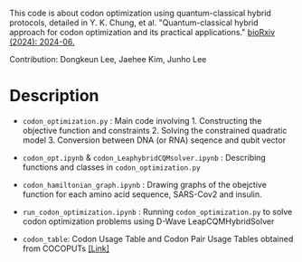 This code is about codon optimization using quantum-classical hybrid protocols, detailed in Y. K. Chung, et al. "Quantum-classical hybrid approach for codon optimization and its practical applications." [bioRxiv (2024): 2024-06.](https://www.biorxiv.org/content/10.1101/2024.06.08.598046v1.abstract)

Contribution: Dongkeun Lee, Jaehee Kim, Junho Lee

# Description

* `codon_optimization.py` : Main code involving 1. Constructing the objective function and constraints 2. Solving the constrained quadratic model 3. Conversion between DNA (or RNA) seqence and qubit vector 

* `codon_opt.ipynb` & `codon_LeaphybridCQMsolver.ipynb` : Describing functions and classes in `codon_optimization.py`

* `codon_hamiltonian_graph.ipynb` : Drawing graphs of the obejctive function for each amino acid sequence, SARS-Cov2 and insulin.

* `run_codon_optimization.ipynb` : Running `codon_optimization.py` to solve codon optimization problems using D-Wave LeapCQMHybridSolver

* `codon_table`: Codon Usage Table and Codon Pair Usage Tables obtained from COCOPUTs [[Link]](https://dnahive.fda.gov/dna.cgi?cmd=cuts_main)
